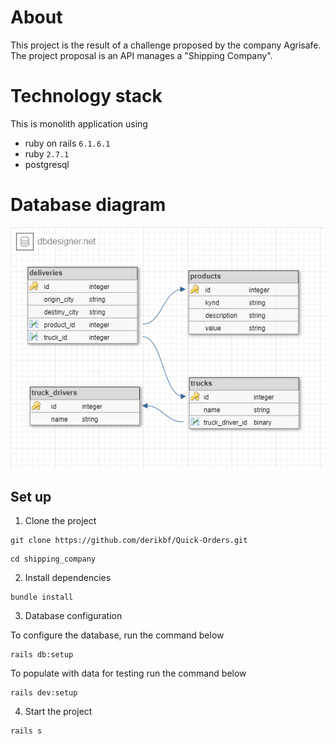 # About
This project is the result of a challenge proposed by the company Agrisafe.
The project proposal is an API manages a "Shipping Company".

# Technology stack
This is monolith application using 
- ruby on rails ``6.1.6.1``
- ruby ``2.7.1``
- postgresql

# Database diagram
![shipping](https://github.com/ArcelinoNeto/shipping_company-api/blob/master/shipping.png)

## Set up

1. Clone the project
```
git clone https://github.com/derikbf/Quick-Orders.git
```
```
cd shipping_company
```
2. Install dependencies
``` 
bundle install
``` 

3. Database configuration 

To configure the database, run the command below
```
rails db:setup
```
To populate with data for testing run the command below
```
rails dev:setup
```


4. Start the project
```
rails s
```
